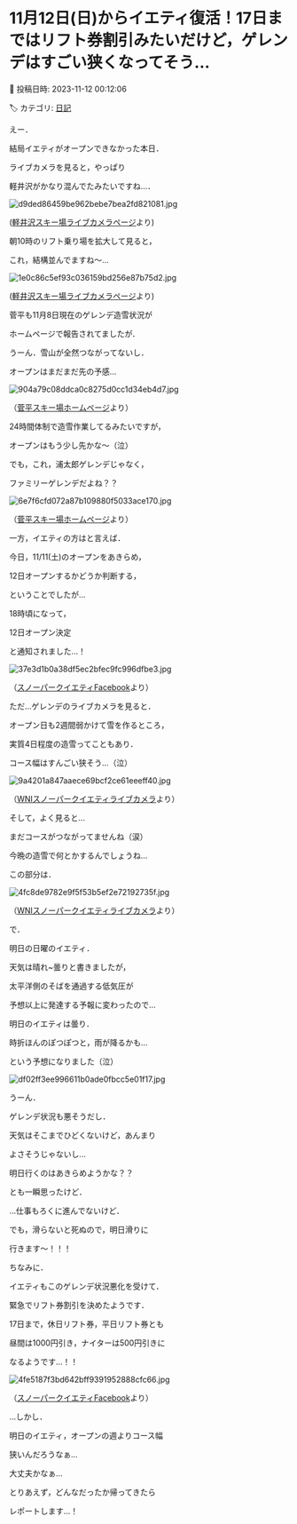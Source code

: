 # 11月12日(日)からイエティ復活！17日まではリフト券割引みたいだけど，ゲレンデはすごい狭くなってそう…

📅 投稿日時: 2023-11-12 00:12:06

🏷️ カテゴリ: [日記](cc4b5682fb7b8b144980957a978653fb0.md)

えー．


結局イエティがオープンできなかった本日．


ライブカメラを見ると，やっぱり


軽井沢がかなり混んでたみたいですね…．







![d9ded86459be962bebe7bea2fd821081.jpg](images/d9ded86459be962bebe7bea2fd821081.jpg)




([軽井沢スキー場ライブカメラページ](https://skiday.app/v5XpDAiHz0PL2Cp8ADxt/869223040349613/embed)より)





朝10時のリフト乗り場を拡大して見ると，


これ，結構並んでますね～…




![1e0c86c5ef93c036159bd256e87b75d2.jpg](images/1e0c86c5ef93c036159bd256e87b75d2.jpg)




([軽井沢スキー場ライブカメラページ](https://skiday.app/v5XpDAiHz0PL2Cp8ADxt/869223040349613/embed)より)





菅平も11月8日現在のゲレンデ造雪状況が


ホームページで報告されてましたが．


うーん．雪山が全然つながってないし．


オープンはまだまだ先の予感…




![904a79c08ddca0c8275d0cc1d34eb4d7.jpg](images/904a79c08ddca0c8275d0cc1d34eb4d7.jpg)




（[菅平スキー場ホームページ](https://sugadaira-snowresort.com/news/1399/)より）





24時間体制で造雪作業してるみたいですが，


オープンはもう少し先かな～（泣）


でも，これ，浦太郎ゲレンデじゃなく，


ファミリーゲレンデだよね？？







![6e7f6cfd072a87b109880f5033ace170.jpg](images/6e7f6cfd072a87b109880f5033ace170.jpg)




（[菅平スキー場ホームページ](https://sugadaira-snowresort.com/news/1399/)より）








一方，イエティの方はと言えば．


今日，11/11(土)のオープンをあきらめ，


12日オープンするかどうか判断する，


ということでしたが…


18時頃になって，


12日オープン決定


と通知されました…！







![37e3d1b0a38df5ec2bfec9fc996dfbe3.jpg](images/37e3d1b0a38df5ec2bfec9fc996dfbe3.jpg)




（[スノーパークイエティFacebook](https://www.facebook.com/YetiSnowtown)より）





ただ…ゲレンデのライブカメラを見ると．


オープン日も2週間弱かけて雪を作るところ，


実質4日程度の造雪ってこともあり．


コース幅はすんごい狭そう…（泣）




![9a4201a847aaece69bcf2ce61eeeff40.jpg](images/9a4201a847aaece69bcf2ce61eeeff40.jpg)




（[WNIスノーパークイエティライブカメラ](http://webcam.wni.co.jp/KAC24326/loop.html)より）





そして，よく見ると…


まだコースがつながってませんね（涙）


今晩の造雪で何とかするんでしょうね…


この部分は．




![4fc8de9782e9f5f53b5ef2e72192735f.jpg](images/4fc8de9782e9f5f53b5ef2e72192735f.jpg)




（[WNIスノーパークイエティライブカメラ](http://webcam.wni.co.jp/KAC24326/loop.html)より）





で．


明日の日曜のイエティ．


天気は晴れ~曇りと書きましたが，


太平洋側のそばを通過する低気圧が


予想以上に発達する予報に変わったので…


明日のイエティは曇り．


時折ほんのぽつぽつと，雨が降るかも…


という予想になりました（泣）




![df02ff3ee996611b0ade0fbcc5e01f17.jpg](images/df02ff3ee996611b0ade0fbcc5e01f17.jpg)







うーん．


ゲレンデ状況も悪そうだし．


天気はそこまでひどくないけど，あんまり


よさそうじゃないし…


明日行くのはあきらめようかな？？


とも一瞬思ったけど．


…仕事もろくに進んでないけど．





でも，滑らないと死ぬので，明日滑りに


行きます～！！！





ちなみに．


イエティもこのゲレンデ状況悪化を受けて．


緊急でリフト券割引を決めたようです．


17日まで，休日リフト券，平日リフト券とも


昼間は1000円引き，ナイターは500円引きに


なるようです…！！







![4fe5187f3bd642bff9391952888cfc66.jpg](images/4fe5187f3bd642bff9391952888cfc66.jpg)




（[スノーパークイエティFacebook](https://www.facebook.com/YetiSnowtown)より）





…しかし．


明日のイエティ，オープンの週よりコース幅


狭いんだろうなぁ…


大丈夫かなぁ…





とりあえず，どんなだったか帰ってきたら


レポートします…！
